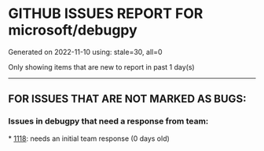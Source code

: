 
# GITHUB ISSUES REPORT FOR microsoft/debugpy


Generated on 2022-11-10 using: stale=30, all=0


Only showing items that are new to report in past 1 day(s)


---

## FOR ISSUES THAT ARE NOT MARKED AS BUGS:


### Issues in debugpy that need a response from team:


\* [1118](https://github.com/microsoft/debugpy/issues/1118 "Python debugger does not attach to Azure function"): needs an initial team response (0 days old)
